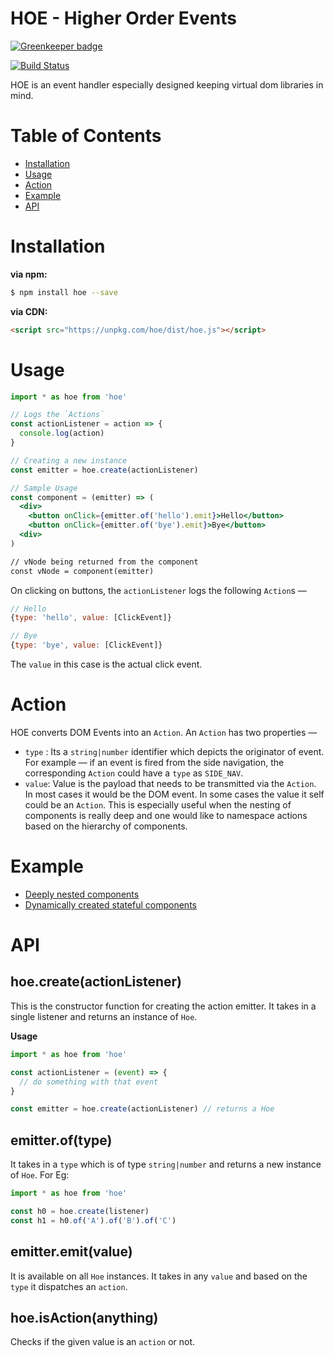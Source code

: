 # HOE - Higher Order Events

[![Greenkeeper badge](https://badges.greenkeeper.io/tusharmath/hoe.svg)](https://greenkeeper.io/)

[![Build Status](https://travis-ci.org/tusharmath/hoe.svg?branch=master)](https://travis-ci.org/tusharmath/hoe)

HOE is an event handler especially designed keeping virtual dom libraries in mind.

# Table of Contents
- [Installation](#installation)
- [Usage](#usage)
- [Action](#action)
- [Example](#example)
- [API](#api)

# Installation

**via npm:**
```bash
$ npm install hoe --save
```

**via CDN:**
```html
<script src="https://unpkg.com/hoe/dist/hoe.js"></script>
```


# Usage

```jsx
import * as hoe from 'hoe'

// Logs the `Actions`
const actionListener = action => {
  console.log(action)
}

// Creating a new instance
const emitter = hoe.create(actionListener)

// Sample Usage
const component = (emitter) => (
  <div>
    <button onClick={emitter.of('hello').emit}>Hello</button>
    <button onClick={emitter.of('bye').emit}>Bye</button>
  <div>
)

// vNode being returned from the component
const vNode = component(emitter)
```

On clicking on buttons, the `actionListener` logs the following `Action`s —

```js
// Hello
{type: 'hello', value: [ClickEvent]}

// Bye
{type: 'bye', value: [ClickEvent]}
```

The `value` in this case is the actual click event.

# Action
HOE converts DOM Events into an `Action`. An `Action` has two properties —

 - `type` : Its a `string|number` identifier which depicts the originator of event. For example — if an event is fired from the side navigation, the corresponding `Action` could have a `type` as `SIDE_NAV`.
 - `value`: Value is the payload that needs to be transmitted via the `Action`. In most cases it would be the DOM event. In some cases the value it self could be an `Action`. This is especially useful when the nesting of components is really deep and one would like to namespace actions based on the hierarchy of components.


# Example

- [Deeply nested components](https://jsfiddle.net/9mmLu22n/)
- [Dynamically created stateful components](https://jsfiddle.net/pfc9r2o7/11/)

# API

## hoe.create(actionListener)

This is the constructor function for creating the action emitter. It takes in a single listener and returns an instance of `Hoe`.

**Usage**
```js
import * as hoe from 'hoe'

const actionListener = (event) => {
  // do something with that event
}

const emitter = hoe.create(actionListener) // returns a Hoe
```

## emitter.of(type)

It takes in a `type` which is of type `string|number` and returns a new instance of `Hoe`. For Eg:

```js
import * as hoe from 'hoe'

const h0 = hoe.create(listener)
const h1 = h0.of('A').of('B').of('C')
```

## emitter.emit(value)

It is available on all `Hoe` instances. It takes in any `value` and based on the `type` it dispatches an `action`.

## hoe.isAction(anything)

Checks if the given value is an `action` or not.
